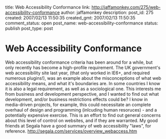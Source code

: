 title: Web Accessibility Conformance
link: http://jaffamonkey.com/275/web-accessibility-conformance
author: jaffamonkey
description: 
post_id: 275
created: 2007/02/13 11:50:35
created_gmt: 2007/02/13 11:50:35
comment_status: open
post_name: web-accessibility-conformance
status: publish
post_type: post

# Web Accessibility Conformance

Web accessibility conformance criteria has been around for a while, but only recently has become a high-profile requirement. The UK government's web accessibility site last year, (that only worked in IE6+, and required numerous plugins!), was an example about the misconceptions of what web accessibility means, and what it's boundaries are. In some countries I know it is also a legal requirement, as well as a sociological one. This interests me from business and development perspective, and I wanted to find out what development, and/or business restrictions effects could be? I know in media-driven projects, for example, this could necessitate an complete overhaul of design and programming (inlcuding human resoruces) - and a potentially expensive exercise. This is an effort to find out general concerns about this level of control on websites, and if they are warranted. My good friends at Segala have a good summary of web accessibility "laws", for reference. http://segala.com/services/overview_webaccess.htm